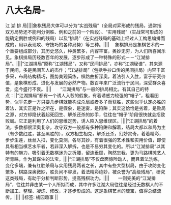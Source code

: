 # 八大名局-

江 湖 排 局||||象棋残局大体可以分为“实战残局”（全局对弈形成的残局，通常指双方局势还不能判分例胜、例和之前的一个阶段）、“实用残局”（实战常可形成的能确定例胜或例和的残局）以及“排局”（在实战残局的基础上经过人工构思编排而成的，用以表现攻、守技巧的各种局势）等三种。|||| 　象棋排局是象棋艺术的一个重要组成部分，其历史悠久，种类繁多，内容丰富，奥妙无穷，为人们所喜闻乐见。象棋排局历经数百年的发展，逐步形成了一种特殊的形式－－“江湖排局”。||||“江湖排局”原称“江湖残局”，又称“民间排局”，亦称“江湖秘谱”，其来源于民间，多是民间艺人的杰作；“江湖排局”（包括手抄口传的民间排局）内容丰富多采，布局结构精巧，图势美观简练，棋路曲折深奥，着法引人入胜，富于研究价值，是象棋形成、进化与发展的必然产物。数百年来广泛流行于民间，深受群众喜爱，迄今盛行不衰。||||　　“江湖排局”与一般的排局相比，有其自己的特点：||“江湖排局”都有一个诱人入彀的假象，有着诱惑力较强的“帽子”，粗看图势，似乎先走一方只要几步棋就能构成杀局或者多子而获胜，这些似乎认定必胜的着法，其实正是诈之所在，是假象，是迷雾，是陷阱；其实这恰恰是劣着，是败局之源，对方却隐伏着起死回生、解杀还杀的妙手，往往在“帽子”阶段很快就会招致败局。它正是利用了人们的思维定势，诱人陷入思维误区。||||“江湖排局”的着法，多数都很深奥复杂，攻守双方一般都有多种陷阱和解着，结局大都以和局为主（有少数红胜，甚至黑胜的），双方相生相克，解杀还杀，幻妙灵奇，着着精彩，步步生莲，丝丝入扣，变化莫测，各尽其妙，有着很强的艺术性和实用价值，即使具有相当棋艺水平者，若非深入解拆，也是不易穷其变化的。所以“江湖排局”以其特有的魅力，吸引着无数棋迷为之折腰，留连垂顾，陶然忘我，更为马路棋摊艺人所青睐，作为其谋生的法宝。||||“江湖排局”不仅盘面惊险动人，而且着法洗练，变化多端，兼有红胜杀局与实用残局两者之长，其中有些大型棋局，由于攻防变化繁多，棋路深奥微妙，胜负间不容发，着法精彩绝妙，被众誉为“高级残局”，研究这类残局，有助于分析判断形势，提高残棋功力。||||　　一则完美的“江湖排局”，往往并非由某一个人所拟而成，其中许多江湖大局往往是经过无数棋人的不断加工、整理、凝炼、修改，才逐步形成的。这是象棋艺术的瑰宝，值得总结流传。||||  ||标签:   橘园趣事    ||